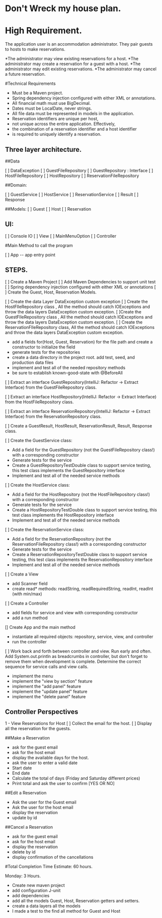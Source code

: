 # Don't Wreck my house plan.

# High Requirement.

The application user is an accommodation administrator. They pair guests to hosts to make reservations.

*The administrator may view existing reservations for a host.
*The administrator may create a reservation for a guest with a host.
*The administrator may edit existing reservations.
*The administrator may cancel a future reservation.


#Technical Requirements
* Must be a Maven project.
* Spring dependency injection configured with either XML or annotations.
* All financial math must use BigDecimal.
* Dates must be LocalDate, never strings.
* All file data must be represented in models in the application.
* Reservation identifiers are unique per host,
* not unique across the entire application. Effectively,
* the combination of a reservation identifier and a host identifier 
* is required to uniquely identify a reservation.

## Three layer architecture.
##Data

[ ] DataException
[ ] GuestFileRepository
[ ] GuestRepository : Interface
[ ] HostFileRepository 
[ ] HostRepository 
[ ] ReservationFileRepository

##Domain: 

[ ] GuestService
[ ] HostService
[ ] ReservationService
[ ] Result
[ ] Response

##Models: 
[ ] Guest
[ ] Host
[ ] Reservation

## UI: 
[ ] Console IO 
[ ] View
[ ] MainMenuOption 
[ ] Controller

#Main Method to call the program 

[ ] App -- app entry point

## STEPS.

[ ] Create a Maven Project 
[ ] Add Maven Dependencies to support unit test
[ ] Spring dependency injection configured with either XML or annotations 
[ ] Create the Guest, Host, Reservation Models.

[ ] Create the data Layer DataException custom exception
[ ] Create the HostFIleRepository class ,
All the method should catch IOExceptions and throw the data layers DataException custom exception.
[ ]Create the GuestFIleRepository class , 
All the method should catch IOExceptions and throw the data layers DataException custom exception.
[ ] Create the ReservationFIleRepository class, 
All the method should catch IOExceptions and throw the data layers DataException custom exception.

* add a fields for(Host, Guest, Reservation) for the file path and create a constructor to initialize the field
* generate tests for the repositories
* create a data directory in the project root. add test, seed, and production data files
* implement and test all of the needed repository methods
* be sure to establish known-good-state with @BeforeAll

[ ] Extract an interface GuestRepository(IntelliJ: Refactor -> Extract Interface) 
from the GuestFileRepository class.

[ ] Extract an interface HostRepository(IntelliJ: Refactor -> Extract Interface)
from the HostFileRepository class.

[ ] Extract an interface ReservationRepository(IntelliJ: Refactor -> Extract Interface)
from the ReservationRepository class.

[ ] Create a GuestResult, HostResult, ReservationResult, Result, Response class.


[ ] Create the GuestService class:
* Add a field for the GuestRepository (not the GuestFileRepository class!) with a corresponding constructor
* Generate tests for the service
* Create a GuestRepositoryTestDouble class to support service testing, this test class implements the GuestRepository interface
* Implement and test all of the needed service methods

[ ] Create the HostService class:
* Add a field for the HostRepository (not the HostFileRepository class!) with a corresponding constructor
* Generate tests for the service
* Create a HostRepositoryTestDouble class to support service testing, this test class implements the HostRepository interface
* Implement and test all of the needed service methods

[ ] Create the ReservationService class:
* Add a field for the ReservationRepository (not the ReservationFileRepository class!) with a corresponding constructor
* Generate tests for the service
* Create a ReservationRepositoryTestDouble class to support service testing, this test class implements the ReservationRepository interface
* Implement and test all of the needed service methods

[ ] Create a View
* add Scanner field
* create read* methods: readString, readRequiredString, readInt, readInt (with min/max) 

[ ] Create a Controller
* add fields for service and view with corresponding constructor
* add a run method

[] Create App and the main method
* instantiate all required objects: repository, service, view, and controller
* run the controller

[ ] Work back and forth between controller and view. 
    Run early and often. Add System.out.println as breadcrumbs in
    controller, but don't forget to remove them when development is complete.
    Determine the correct sequence for service calls and view calls.

* implement the menu
* implement the "view by section" feature
* implement the "add panel" feature
* implement the "update panel" feature
* implement the "delete panel" feature

## Controller Perspectives

1 - View Reservations for Host 
[ ] Collect the email for the host.
[ ] Display all the reservation for the guests.


##Make a Reservation

* ask for the guest email
* ask for the host email
* display the available days for the host.
* ask the user to enter a valid date 
* Start date 
* End date 
* Calculate the total of days (Friday and Saturday different prices)
* Print total and ask the user to confirm [YES OR NO]

##Edit a Reservation
* Ask the user for the Guest email
* Ask the user for the host email
* display the reservation
* update by id


##Cancel a Reservation
* ask for the guest email
* ask for the host email
* display the reservation 
* delete by id 
* display confirmation of the cancellations


#Total Completion Time Estimate: 60 hours.

Monday: 3 Hours.
* Create new maven project 
* add configuration J-unit
* add dependencies
* add all the models Guest, Host, Reservation getters and setters.
* create a data layers all the models
* I made a test to the find all method for Guest and Host 













 